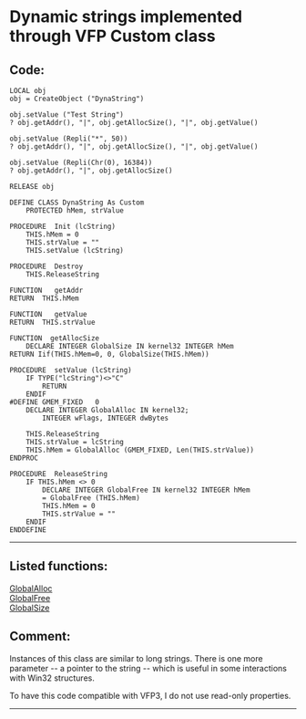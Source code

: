 
# Dynamic strings implemented through VFP Custom class

## Code:
```foxpro  
LOCAL obj
obj = CreateObject ("DynaString")

obj.setValue ("Test String")
? obj.getAddr(), "|", obj.getAllocSize(), "|", obj.getValue()

obj.setValue (Repli("*", 50))
? obj.getAddr(), "|", obj.getAllocSize(), "|", obj.getValue()

obj.setValue (Repli(Chr(0), 16384))
? obj.getAddr(), "|", obj.getAllocSize()

RELEASE obj

DEFINE CLASS DynaString As Custom
	PROTECTED hMem, strValue

PROCEDURE  Init (lcString)
	THIS.hMem = 0
	THIS.strValue = ""
	THIS.setValue (lcString)

PROCEDURE  Destroy
	THIS.ReleaseString

FUNCTION   getAddr
RETURN  THIS.hMem

FUNCTION   getValue
RETURN  THIS.strValue

FUNCTION  getAllocSize
	DECLARE INTEGER GlobalSize IN kernel32 INTEGER hMem
RETURN Iif(THIS.hMem=0, 0, GlobalSize(THIS.hMem))

PROCEDURE  setValue (lcString)
	IF TYPE("lcString")<>"C"
		RETURN
	ENDIF
#DEFINE GMEM_FIXED   0
	DECLARE INTEGER GlobalAlloc IN kernel32;
		INTEGER wFlags, INTEGER dwBytes

	THIS.ReleaseString
	THIS.strValue = lcString
	THIS.hMem = GlobalAlloc (GMEM_FIXED, Len(THIS.strValue))
ENDPROC

PROCEDURE  ReleaseString
	IF THIS.hMem <> 0
		DECLARE INTEGER GlobalFree IN kernel32 INTEGER hMem
		= GlobalFree (THIS.hMem)
		THIS.hMem = 0
		THIS.strValue = ""
	ENDIF
ENDDEFINE  
```  
***  


## Listed functions:
[GlobalAlloc](../libraries/kernel32/GlobalAlloc.md)  
[GlobalFree](../libraries/kernel32/GlobalFree.md)  
[GlobalSize](../libraries/kernel32/GlobalSize.md)  

## Comment:
Instances of this class are similar to long strings. There is one more parameter -- a pointer to the string -- which is useful in some interactions with Win32 structures.  
  
To have this code compatible with VFP3, I do not use read-only properties.  
  
***  

